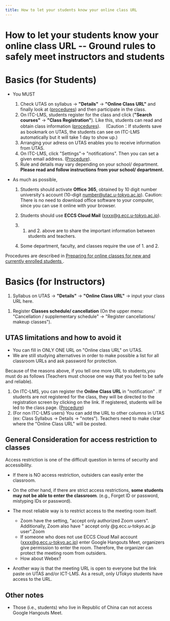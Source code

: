 ```yaml
---
title: How to let your students know your online class URL
---
```


How to let your students know your online class URL -- Ground rules to safely meet instructors and students
=========================================


Basics (for Students)
=========================================

* You MUST
  1. Check UTAS on syllabus  -> **"Details"** -> **"Online Class URL"** and finally look at ([procedures](https://youtu.be/J9dnXmFiIcI)) and then participate in the class. 
  1. On ITC-LMS, students register for the class and click (**"Search courses"** -> **"Class Registration"**). Like this, students can read and obtain class information ([procedures](https://youtu.be/sPmkBQOXeR4)).　
  (Caution：If students save as bookmark on UTAS, the students can see on ITC-LMS automatically but it will take 1 day to show up.)
  1. Arranging your adress on UTAS enables you to receive information from UTAS. 
  1. On ITC-LMS, click "Settings"-> "notifications". Then you can set a given email address. ([Procedure](https://youtu.be/xAur5zar5Sc)). 
  1. Rule and details may vary depending on your school/ department. **Please read and follow instructions from your school/ department.**

* As much as possible,
  1. Students should activate **Office 365**, obtained by 10 digit number university's account (10-digit number@utac.u-tokyo.ac.jp). Caution: There is no need to download office software to your computer, since you can use it online with your browser.

  1. Students should use **ECCS Cloud Mail** (xxxx@g.ecc.u-tokyo.ac.jp).
  1. 1. and 2. above are to share the important information between students and teachers.
  1. Some department, faculty, and classes require the use of 1. and 2.

Procedures are described in [ Preparing for online classes for new and currently enrolled students
](../../oc/).
 
 Basics (for Instructors)
=========================================

1. Syllabus on UTAS -> **"Details"** -> **"Online Class URL"** -> input your class URL here.
<!--
1. UTASで教員の連絡先を登録する. 個別に連絡を取りたがっている学生がいるかも知れないことに常に注意を払う.
-->
1. Register **Classes schedule/ cancellation** (On the upper menu: "Cancellation / supplementary schedule" -> "Register cancellations/ makeup classes").

UTAS limitations and how to avoid it
--------------------------------------------

* You can fill in ONLY ONE URL on "Online class URL" on UTAS.
* We are still studying alternatives in order to make possible a list for all classroom URLs and ask password for protection.

Because of the reasons above, if you tell one more URL to students,you must do as follows (Teachers must choose one way that you feel to be safe and reliable).

  1. On ITC-LMS, you can register the **Online Class URL** in "notification" . If students are not registered for the class, they will be directed to the registration screen by clicking on the link. If registered, students will be led to the class page.  ([Procedure](https://youtu.be/Ek92-2Pn698))
  1. (For non ITC-LMS users) You can add the URL to other columns in UTAS (ex: Class Syllabus -> Details -> "notes"). Teachers need to make clear where the "Online Class URL" will be posted.


General Consideration for access restriction to classes
--------------------------------------------

Access restriction is one of the difficult question in terms of security and accessibility.

* If there is NO access restriction, outsiders can easily enter the classroom.
* On the other hand, if there are strict access restrictions,  **some students may not be able  to enter the classroom**. (e.g., Forget ID or password, mistyping IDs or password). 

* The most reliable way is to restrict access to the meeting room itself.
  * Zoom have the setting,  "accept  only authorized Zoom users". Additionally, Zoom also have " accept only  @g.ecc.u-tokyo.ac.jp user".Zoom
  * If someone who does not use ECCS Cloud Mail account (xxxx@g.ecc.u-tokyo.ac.jp) enter Google Hangouts Meet,  organizers give permission to enter the room. Therefore, the organizer can protect the meeting room from outsiders.  
  * How about Webex?

* Another way is that the meeting URL is open to everyone but the link paste on UTAS and/or  ICT-LMS. As a result, only UTokyo students have access to the URL.

Other notes
-----------------------

* Those (i.e., students) who live in Republic of China can not access Google Hangouts Meet.
